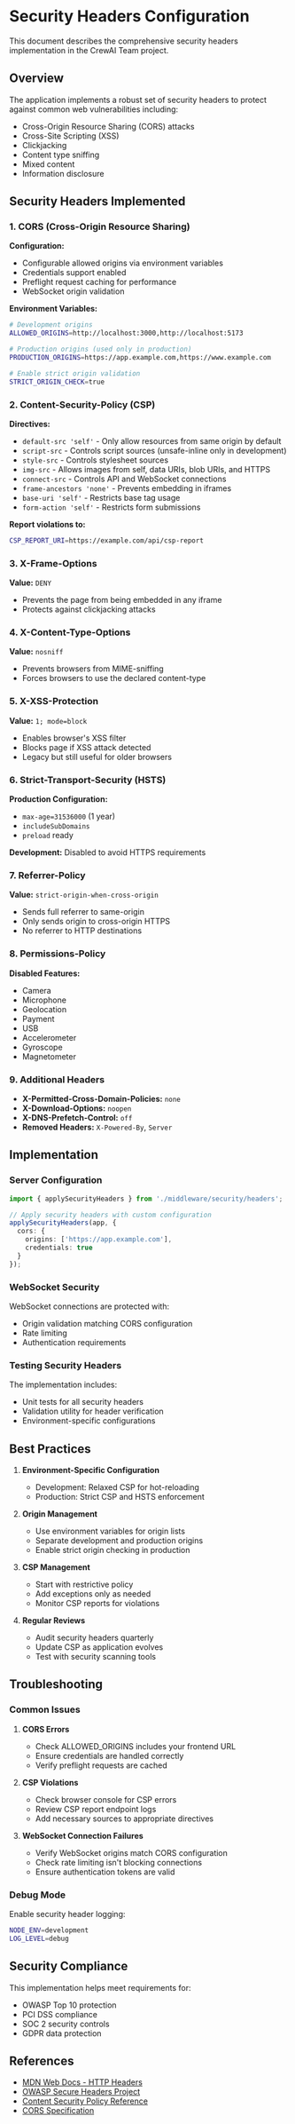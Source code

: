 # Security Headers Configuration

This document describes the comprehensive security headers implementation in the CrewAI Team project.

## Overview

The application implements a robust set of security headers to protect against common web vulnerabilities including:
- Cross-Origin Resource Sharing (CORS) attacks
- Cross-Site Scripting (XSS)
- Clickjacking
- Content type sniffing
- Mixed content
- Information disclosure

## Security Headers Implemented

### 1. CORS (Cross-Origin Resource Sharing)

**Configuration:**
- Configurable allowed origins via environment variables
- Credentials support enabled
- Preflight request caching for performance
- WebSocket origin validation

**Environment Variables:**
```bash
# Development origins
ALLOWED_ORIGINS=http://localhost:3000,http://localhost:5173

# Production origins (used only in production)
PRODUCTION_ORIGINS=https://app.example.com,https://www.example.com

# Enable strict origin validation
STRICT_ORIGIN_CHECK=true
```

### 2. Content-Security-Policy (CSP)

**Directives:**
- `default-src 'self'` - Only allow resources from same origin by default
- `script-src` - Controls script sources (unsafe-inline only in development)
- `style-src` - Controls stylesheet sources
- `img-src` - Allows images from self, data URIs, blob URIs, and HTTPS
- `connect-src` - Controls API and WebSocket connections
- `frame-ancestors 'none'` - Prevents embedding in iframes
- `base-uri 'self'` - Restricts base tag usage
- `form-action 'self'` - Restricts form submissions

**Report violations to:**
```bash
CSP_REPORT_URI=https://example.com/api/csp-report
```

### 3. X-Frame-Options

**Value:** `DENY`
- Prevents the page from being embedded in any iframe
- Protects against clickjacking attacks

### 4. X-Content-Type-Options

**Value:** `nosniff`
- Prevents browsers from MIME-sniffing
- Forces browsers to use the declared content-type

### 5. X-XSS-Protection

**Value:** `1; mode=block`
- Enables browser's XSS filter
- Blocks page if XSS attack detected
- Legacy but still useful for older browsers

### 6. Strict-Transport-Security (HSTS)

**Production Configuration:**
- `max-age=31536000` (1 year)
- `includeSubDomains`
- `preload` ready

**Development:** Disabled to avoid HTTPS requirements

### 7. Referrer-Policy

**Value:** `strict-origin-when-cross-origin`
- Sends full referrer to same-origin
- Only sends origin to cross-origin HTTPS
- No referrer to HTTP destinations

### 8. Permissions-Policy

**Disabled Features:**
- Camera
- Microphone
- Geolocation
- Payment
- USB
- Accelerometer
- Gyroscope
- Magnetometer

### 9. Additional Headers

- **X-Permitted-Cross-Domain-Policies:** `none`
- **X-Download-Options:** `noopen`
- **X-DNS-Prefetch-Control:** `off`
- **Removed Headers:** `X-Powered-By`, `Server`

## Implementation

### Server Configuration

```typescript
import { applySecurityHeaders } from './middleware/security/headers';

// Apply security headers with custom configuration
applySecurityHeaders(app, {
  cors: {
    origins: ['https://app.example.com'],
    credentials: true
  }
});
```

### WebSocket Security

WebSocket connections are protected with:
- Origin validation matching CORS configuration
- Rate limiting
- Authentication requirements

### Testing Security Headers

The implementation includes:
- Unit tests for all security headers
- Validation utility for header verification
- Environment-specific configurations

## Best Practices

1. **Environment-Specific Configuration**
   - Development: Relaxed CSP for hot-reloading
   - Production: Strict CSP and HSTS enforcement

2. **Origin Management**
   - Use environment variables for origin lists
   - Separate development and production origins
   - Enable strict origin checking in production

3. **CSP Management**
   - Start with restrictive policy
   - Add exceptions only as needed
   - Monitor CSP reports for violations

4. **Regular Reviews**
   - Audit security headers quarterly
   - Update CSP as application evolves
   - Test with security scanning tools

## Troubleshooting

### Common Issues

1. **CORS Errors**
   - Check ALLOWED_ORIGINS includes your frontend URL
   - Ensure credentials are handled correctly
   - Verify preflight requests are cached

2. **CSP Violations**
   - Check browser console for CSP errors
   - Review CSP report endpoint logs
   - Add necessary sources to appropriate directives

3. **WebSocket Connection Failures**
   - Verify WebSocket origins match CORS configuration
   - Check rate limiting isn't blocking connections
   - Ensure authentication tokens are valid

### Debug Mode

Enable security header logging:
```bash
NODE_ENV=development
LOG_LEVEL=debug
```

## Security Compliance

This implementation helps meet requirements for:
- OWASP Top 10 protection
- PCI DSS compliance
- SOC 2 security controls
- GDPR data protection

## References

- [MDN Web Docs - HTTP Headers](https://developer.mozilla.org/en-US/docs/Web/HTTP/Headers)
- [OWASP Secure Headers Project](https://owasp.org/www-project-secure-headers/)
- [Content Security Policy Reference](https://content-security-policy.com/)
- [CORS Specification](https://developer.mozilla.org/en-US/docs/Web/HTTP/CORS)